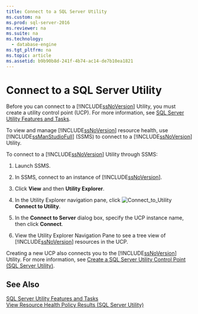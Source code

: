 ```yaml
---
title: Connect to a SQL Server Utility
ms.custom: na
ms.prod: sql-server-2016
ms.reviewer: na
ms.suite: na
ms.technology: 
  - database-engine
ms.tgt_pltfrm: na
ms.topic: article
ms.assetid: b9b90b8d-241f-4b74-ac14-de7b10ea1821
---
```

# Connect to a SQL Server Utility
  Before you can connect to a [!INCLUDE[ssNoVersion](../../Token\Other/ssNoVersion_md.md)] Utility, you must create a utility control point \(UCP\). For more information, see [SQL Server Utility Features and Tasks](../../Topics\TopicNameNotContainA/SQL-Server-Utility-Features-and-Tasks.md).  
  
 To view and manage [!INCLUDE[ssNoVersion](../../Token\Other/ssNoVersion_md.md)] resource health, use [!INCLUDE[ssManStudioFull](../../Token\Other/ssManStudioFull_md.md)] \(SSMS\) to connect to a [!INCLUDE[ssNoVersion](../../Token\Other/ssNoVersion_md.md)] Utility.  
  
 To connect to a [!INCLUDE[ssNoVersion](../../Token\Other/ssNoVersion_md.md)] Utility through SSMS:  
  
1.  Launch SSMS.  
  
2.  In SSMS, connect to an instance of [!INCLUDE[ssNoVersion](../../Token\Other/ssNoVersion_md.md)].  
  
3.  Click **View** and then **Utility Explorer**.  
  
4.  In the Utility Explorer navigation pane, click ![](../../Images\Image\ImageNotContaina/Connect_to_Utility.gif "Connect_to_Utility")**Connect to Utility**.  
  
5.  In the **Connect to Server** dialog box, specify the UCP instance name, then click **Connect**.  
  
6.  View the Utility Explorer Navigation Pane to see a tree view of [!INCLUDE[ssNoVersion](../../Token\Other/ssNoVersion_md.md)] resources in the UCP.  
  
 Creating a new UCP also connects you to the [!INCLUDE[ssNoVersion](../../Token\Other/ssNoVersion_md.md)] Utility. For more information, see [Create a SQL Server Utility Control Point &#40;SQL Server Utility&#41;](../../Topics\TopicNameContainA/Create-a-SQL-Server-Utility-Control-Point--SQL-Server-Utility-.md).  
  
## See Also  
 [SQL Server Utility Features and Tasks](../../Topics\TopicNameNotContainA/SQL-Server-Utility-Features-and-Tasks.md)   
 [View Resource Health Policy Results &#40;SQL Server Utility&#41;](../../Topics\TopicNameNotContainA/View-Resource-Health-Policy-Results--SQL-Server-Utility-.md)  
  
  